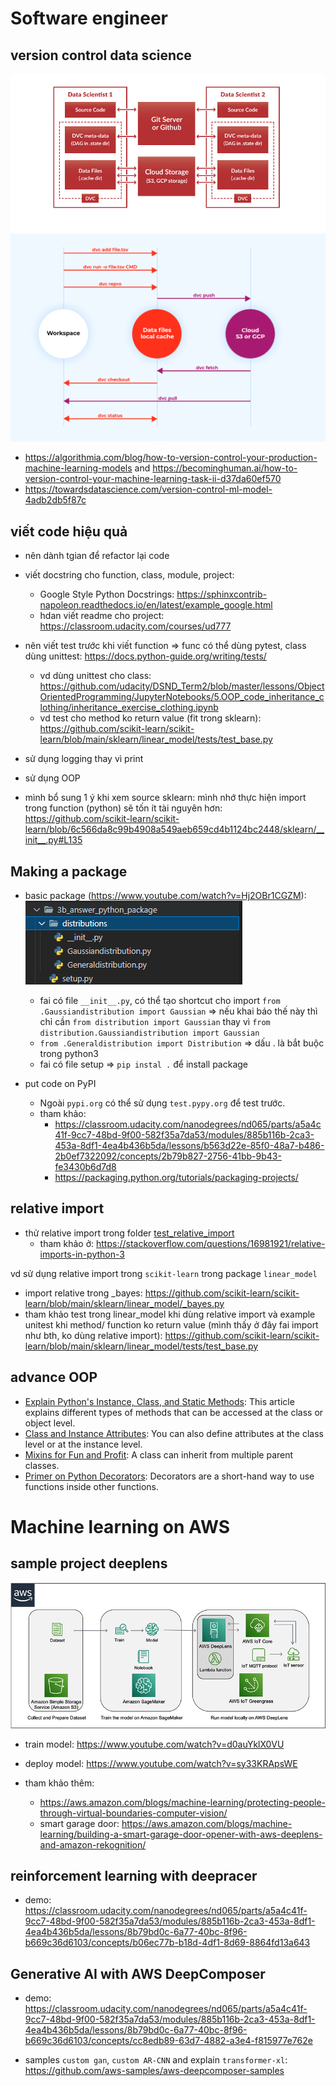 # Software engineer


## version control data science

![](images/versioncontrol.png)
![](images/dvc.png)
- https://algorithmia.com/blog/how-to-version-control-your-production-machine-learning-models and https://becominghuman.ai/how-to-version-control-your-machine-learning-task-ii-d37da60ef570
- https://towardsdatascience.com/version-control-ml-model-4adb2db5f87c

## viết code hiệu quả
- nên dành tgian để refactor lại code
- viết docstring cho function, class, module, project:
    - Google Style Python Docstrings: https://sphinxcontrib-napoleon.readthedocs.io/en/latest/example_google.html
    - hdan viết readme cho project: https://classroom.udacity.com/courses/ud777
- nên viết test trước khi viết function => func có thể dùng pytest, class dùng unittest: https://docs.python-guide.org/writing/tests/
    - vd dùng unittest cho class: https://github.com/udacity/DSND_Term2/blob/master/lessons/ObjectOrientedProgramming/JupyterNotebooks/5.OOP_code_inheritance_clothing/inheritance_exercise_clothing.ipynb
    - vd test cho method ko return value (fit trong sklearn): https://github.com/scikit-learn/scikit-learn/blob/main/sklearn/linear_model/tests/test_base.py

- sử dụng logging thay vì print
- sử dụng OOP

- mình bổ sung 1 ý khi xem source sklearn: mình nhớ thực hiện import trong function (python) sẽ tốn ít tài nguyên hơn: https://github.com/scikit-learn/scikit-learn/blob/6c566da8c99b4908a549aeb659cd4b1124bc2448/sklearn/__init__.py#L135


## Making a package

- basic package (https://www.youtube.com/watch?v=Hj2OBr1CGZM):
    ![](images/orgization-folder.png)
    - fai có file `__init__.py`, có thể tạo shortcut cho import `from .Gaussiandistribution import Gaussian` => nếu khai báo thế này thì chỉ cần `from distribution import Gaussian` thay vì `from distribution.Gaussiandistribution import Gaussian`
    - `from .Generaldistribution import Distribution` => dấu . là bắt buộc trong python3
    - fai có file setup => `pip instal .` để install package

- put code on PyPI
    - Ngoài `pypi.org` có thể sử dụng `test.pypy.org` để test trước.
    - tham khảo:
        - https://classroom.udacity.com/nanodegrees/nd065/parts/a5a4c41f-9cc7-48bd-9f00-582f35a7da53/modules/885b116b-2ca3-453a-8df1-4ea4b436b5da/lessons/b563d22e-85f0-48a7-b486-2b0ef7322092/concepts/2b79b827-2756-41bb-9b43-fe3430b6d7d8
        - https://packaging.python.org/tutorials/packaging-projects/

## relative import
- thử relative import trong folder [test_relative_import](./test_relative_import)
    - tham khảo ở: https://stackoverflow.com/questions/16981921/relative-imports-in-python-3



vd sử dụng relative import trong `scikit-learn` trong package `linear_model`
- import relative trong _bayes: https://github.com/scikit-learn/scikit-learn/blob/main/sklearn/linear_model/_bayes.py
- tham khảo test trong linear_model khi dùng relative import và example unitest khi method/ function ko return value (mình thấy ở đây fai import như bth, ko dùng relative import): https://github.com/scikit-learn/scikit-learn/blob/main/sklearn/linear_model/tests/test_base.py


## advance OOP
- [Explain Python's Instance, Class, and Static Methods](https://realpython.com/instance-class-and-static-methods-demystified/): This article explains different types of methods that can be accessed at the class or object level.
- [Class and Instance Attributes](https://www.python-course.eu/python3_class_and_instance_attributes.php): You can also define attributes at the class level or at the instance level.
- [Mixins for Fun and Profit](https://easyaspython.com/mixins-for-fun-and-profit-cb9962760556): A class can inherit from multiple parent classes.
- [Primer on Python Decorators](https://realpython.com/primer-on-python-decorators/): Decorators are a short-hand way to use functions inside other functions.


# Machine learning on AWS

## sample project deeplens
![](images/deeplens-architecture.jpg)
- train model: https://www.youtube.com/watch?v=d0auYklX0VU
- deploy model: https://www.youtube.com/watch?v=sy33KRApsWE

- tham khảo thêm:
    - https://aws.amazon.com/blogs/machine-learning/protecting-people-through-virtual-boundaries-computer-vision/
    - smart garage door: https://aws.amazon.com/blogs/machine-learning/building-a-smart-garage-door-opener-with-aws-deeplens-and-amazon-rekognition/

## reinforcement learning with deepracer
- demo: https://classroom.udacity.com/nanodegrees/nd065/parts/a5a4c41f-9cc7-48bd-9f00-582f35a7da53/modules/885b116b-2ca3-453a-8df1-4ea4b436b5da/lessons/8b79bd0c-6a77-40bc-8f96-b669c36d6103/concepts/b06ec77b-b18d-4df1-8d69-8864fd13a643

## Generative AI with AWS DeepComposer
- demo: https://classroom.udacity.com/nanodegrees/nd065/parts/a5a4c41f-9cc7-48bd-9f00-582f35a7da53/modules/885b116b-2ca3-453a-8df1-4ea4b436b5da/lessons/8b79bd0c-6a77-40bc-8f96-b669c36d6103/concepts/cc8edb89-63d7-4882-a3e4-f815977e762e

- samples `custom gan`, `custom AR-CNN` and explain `transformer-xl`: https://github.com/aws-samples/aws-deepcomposer-samples